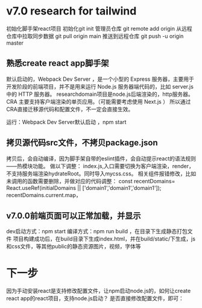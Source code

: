 #  v7.0 research for tailwind
初始化脚手架react项目
初始化git init
管理员仓库 git remote add origin <remote-repository-URL>
从远程仓库中拉取同步数据 git pull origin main
推送到远程仓库 git push -u origin master

## 熟悉create react app脚手架
默认启动的，Webpack Dev Server ，是一个小型的 Express 服务器，主要用于开发阶段的前端项目，并不是用来运行 Node.js 服务器端代码的，比如 server.js 中的 HTTP 服务器。
researchdomain项目是node.js后端渲染的，http服务器。CRA 主要支持客户端渲染的单页应用。（可能需要考虑使用 Next.js ）
所以通过CRA直接迁移源代码和配置文件，不一定会直接生效。

运行：Webpack Dev Server默认启动 ，npm start
## 拷贝源代码src文件，不拷贝package.json
拷贝后，会自动编译，因为脚手架自带的eslint插件，会自动提示react的语法规则——热模块功能。
做以下调整：
index.js,入口需要切换为客户端渲染，render，不支持服务端渲染hydrateRoot。同时导入mycss.css。
相关组件报错修改，比如未调用的函数需要删除，并做对应的代码调整：
  const recentDomains= React.useRef(initialDomains || ['domain1','domain1','domain1']);
  recentDomains.current.map，

## v7.0.0前端页面可以正常加载，并显示
dev启动方式：npm start
编译方式：npm run build ，在目录下生成静态打包文件
项目构建成功后，在build目录下生成index.html，并在build/static/下生成，js和css文件，等其他public的静态资源图片，视频，字体等

# 下一步
因为手动安装react是支持修改配置文件，让npm启动node.js的，如何让create react app的react项目，支持node.js启动？
是否直接修改配置文件，即可：


